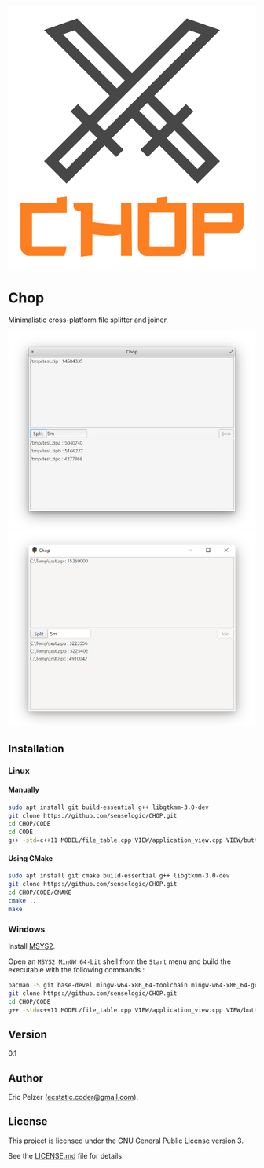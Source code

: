![](https://github.com/senselogic/CHOP/blob/master/LOGO/chop.png)

# Chop

Minimalistic cross-platform file splitter and joiner.

![](https://github.com/senselogic/CHOP/blob/master/SCREENSHOT/screenshot_linux.png)
![](https://github.com/senselogic/CHOP/blob/master/SCREENSHOT/screenshot_windows.png)

## Installation

### Linux

#### Manually

```bash
sudo apt install git build-essential g++ libgtkmm-3.0-dev
git clone https://github.com/senselogic/CHOP.git
cd CHOP/CODE
cd CODE
g++ -std=c++11 MODEL/file_table.cpp VIEW/application_view.cpp VIEW/button_view.cpp VIEW/file_view.cpp chop.cpp $(pkg-config gtkmm-3.0 --cflags --libs | sed 's/ -I/ -isystem /g') -o chop
```

#### Using CMake

```bash
sudo apt install git cmake build-essential g++ libgtkmm-3.0-dev
git clone https://github.com/senselogic/CHOP.git
cd CHOP/CODE/CMAKE
cmake ..
make
```

### Windows

Install [MSYS2](https://www.msys2.org/).

Open an `MSYS2 MinGW 64-bit` shell from the `Start` menu and build the executable with the following commands :

```bash
pacman -S git base-devel mingw-w64-x86_64-toolchain mingw-w64-x86_64-gcc mingw-w64-x86_64-gtkmm3
git clone https://github.com/senselogic/CHOP.git
cd CHOP/CODE
g++ -std=c++11 MODEL/file_table.cpp VIEW/application_view.cpp VIEW/button_view.cpp VIEW/file_view.cpp chop.cpp $(pkg-config gtkmm-3.0 --cflags --libs | sed 's/ -I/ -isystem /g') -o chop.exe
```

## Version

0.1

## Author

Eric Pelzer (ecstatic.coder@gmail.com).

## License

This project is licensed under the GNU General Public License version 3.

See the [LICENSE.md](LICENSE.md) file for details.
